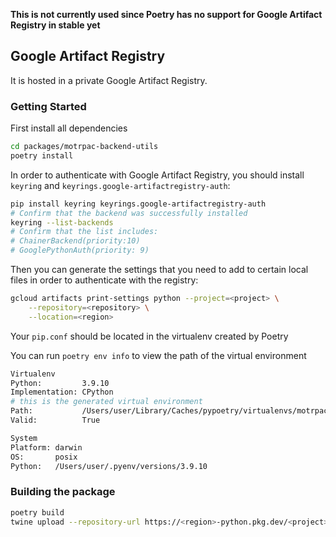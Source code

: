 **This is not currently used since Poetry has no support for Google Artifact Registry in stable yet**

## Google Artifact Registry

It is hosted in a private Google Artifact Registry.

### Getting Started

First install all dependencies

```bash
cd packages/motrpac-backend-utils
poetry install
```

In order to authenticate with Google Artifact Registry, you should install `keyring`
and `keyrings.google-artifactregistry-auth`:

```bash
pip install keyring keyrings.google-artifactregistry-auth
# Confirm that the backend was successfully installed
keyring --list-backends
# Confirm that the list includes:
# ChainerBackend(priority:10)
# GooglePythonAuth(priority: 9)
```

Then you can generate the settings that you need to add to certain local files in order to authenticate with the
registry:

```bash
gcloud artifacts print-settings python --project=<project> \
    --repository=<repository> \
    --location=<region>
```

Your `pip.conf` should be located in the virtualenv created by Poetry

You can run `poetry env info` to view the path of the virtual environment

```bash
Virtualenv
Python:         3.9.10
Implementation: CPython
# this is the generated virtual environment
Path:           /Users/user/Library/Caches/pypoetry/virtualenvs/motrpac-backend-utils-zxT_a_A5-py3.9
Valid:          True

System
Platform: darwin
OS:       posix
Python:   /Users/user/.pyenv/versions/3.9.10
```

### Building the package

```bash
poetry build
twine upload --repository-url https://<region>-python.pkg.dev/<project>/<repo>/ dist/*
```
